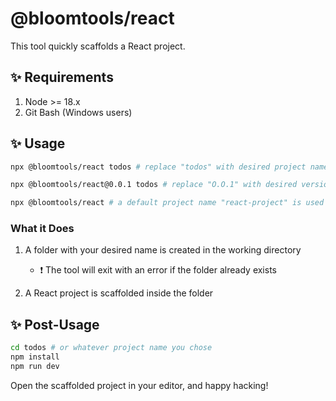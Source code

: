 # @bloomtools/react

This tool quickly scaffolds a React project.

## ✨ Requirements

1. Node >= 18.x
2. Git Bash (Windows users)

## ✨ Usage

```bash
npx @bloomtools/react todos # replace "todos" with desired project name

npx @bloomtools/react@0.0.1 todos # replace "O.O.1" with desired version

npx @bloomtools/react # a default project name "react-project" is used
```

### What it Does

1. A folder with your desired name is created in the working directory
    - ❗ The tool will exit with an error if the folder already exists

2. A React project is scaffolded inside the folder

## ✨ Post-Usage

```bash
cd todos # or whatever project name you chose
npm install
npm run dev
```

Open the scaffolded project in your editor, and happy hacking!
